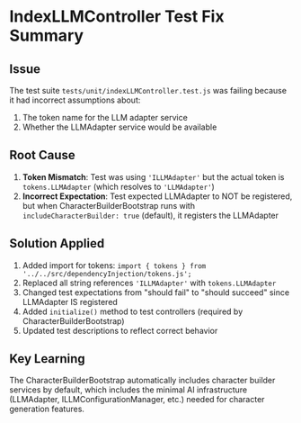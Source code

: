 # IndexLLMController Test Fix Summary

## Issue
The test suite `tests/unit/indexLLMController.test.js` was failing because it had incorrect assumptions about:
1. The token name for the LLM adapter service
2. Whether the LLMAdapter service would be available

## Root Cause
1. **Token Mismatch**: Test was using `'ILLMAdapter'` but the actual token is `tokens.LLMAdapter` (which resolves to `'LLMAdapter'`)
2. **Incorrect Expectation**: Test expected LLMAdapter to NOT be registered, but when CharacterBuilderBootstrap runs with `includeCharacterBuilder: true` (default), it registers the LLMAdapter

## Solution Applied
1. Added import for tokens: `import { tokens } from '../../src/dependencyInjection/tokens.js';`
2. Replaced all string references `'ILLMAdapter'` with `tokens.LLMAdapter`
3. Changed test expectations from "should fail" to "should succeed" since LLMAdapter IS registered
4. Added `initialize()` method to test controllers (required by CharacterBuilderBootstrap)
5. Updated test descriptions to reflect correct behavior

## Key Learning
The CharacterBuilderBootstrap automatically includes character builder services by default, which includes the minimal AI infrastructure (LLMAdapter, ILLMConfigurationManager, etc.) needed for character generation features.